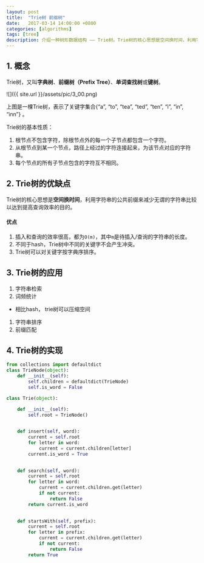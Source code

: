 ```yaml
---
layout: post
title:  "Trie树 前缀树"
date:   2017-03-14 14:00:00 +0800
categories: [algorithms]
tags: [tree]
description: 介绍一种树形数据结构 —— Trie树。Trie树的核心思想是空间换时间，利用字符串的公共前缀来减少无谓的字符串比较以达到提高查询效率的目的。
---
```


## 1. 概念

Trie树，又叫**字典树**、**前缀树（Prefix Tree）**、**单词查找树**或**键树**。

![]({{ site.url }}/assets/pic/3_00.png)

上图是一棵Trie树，表示了关键字集合{“a”, “to”, “tea”, “ted”, “ten”, “i”, “in”, “inn”} 。

Trie树的基本性质：

1. 根节点不包含字符，除根节点外的每一个子节点都包含一个字符。
1. 从根节点到某一个节点，路径上经过的字符连接起来，为该节点对应的字符串。
1. 每个节点的所有子节点包含的字符互不相同。

## 2. Trie树的优缺点

Trie树的核心思想是**空间换时间**，利用字符串的公共前缀来减少无谓的字符串比较以达到提高查询效率的目的。

#### 优点
1. 插入和查询的效率很高，都为`O(m)`，其中`m`是待插入/查询的字符串的长度。
1. 不同于hash，Trie树中不同的关键字不会产生冲突。
1. Trie树可以对关键字按字典序排序。

## 3. Trie树的应用

1. 字符串检索
1. 词频统计
- 相比hash， trie树可以压缩空间
1. 字符串排序
1. 前缀匹配

## 4. Trie树的实现

~~~python
from collections import defaultdict
class TrieNode(object):
    def __init__(self):
        self.children = defaultdict(TrieNode)
        self.is_word = False

class Trie(object):

    def __init__(self):
        self.root = TrieNode()
        

    def insert(self, word):
        current = self.root
        for letter in word:
            current = current.children[letter]
        current.is_word = True
        

    def search(self, word):
        current = self.root
        for letter in word:
            current = current.children.get(letter)
            if not current:
                return False
        return current.is_word
        

    def startsWith(self, prefix):
        current = self.root
        for letter in prefix:
            current = current.children.get(letter)
            if not current:
                return False
        return True
~~~















